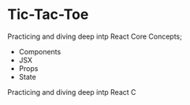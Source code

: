 # Tic-Tac-Toe

Practicing and diving deep intp React Core Concepts; 
- Components
- JSX
- Props
- State


Practicing and diving deep intp React C



